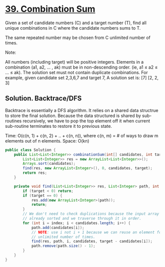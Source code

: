# [39. Combination Sum](https://leetcode.com/problems/combination-sum/)

Given a set of candidate numbers (C) and a target number (T), find all unique combinations in C where the candidate numbers sums to T.

The same repeated number may be chosen from C unlimited number of times.

Note:

All numbers (including target) will be positive integers.
Elements in a combination (a1, a2, … , ak) must be in non-descending order. (ie, a1 ≤ a2 ≤ … ≤ ak).
The solution set must not contain duplicate combinations.
For example, given candidate set 2,3,6,7 and target 7, 
A solution set is: 
[7] 
[2, 2, 3] 

## Solution. Backtrace/DFS

Backtrace is essentially a DFS algorithm. It relies on a shared data structrue to store the final solution. Because the data structured is shared by sub-routines recursively, we have to pop the top element off it when current sub-routine terminates to restore it to previous state.

Time: O(c(n, 1) + c(n, 2) + .. + c(n, n)), where c(n, m) = # of ways to draw m elements out of n elements.
Space: O(kn)

```java
public class Solution {
    public List<List<Integer>> combinationSum(int[] candidates, int target) {
		List<List<Integer>> res = new ArrayList<List<Integer>>();
		Arrays.sort(candidates);
		find(res, new ArrayList<Integer>(), 0, candidates, target);
		return res;
    }

	private void find(List<List<Integer>> res, List<Integer> path, int index, int[] candidates, int target) {
		if (target < 0) return;
		if (target == 0) {
			res.add(new ArrayList<Integer>(path));
			return;
		}
		// We don't need to check duplications because the input array is
		// already sorted and we traverse through it in order.
		for (int i = index; i < candidates.length; i++) {
			path.add(candidates[i]);
			// NOTE: use i not i + 1 because we can reuse an element for
			// unlimited number of times.
			find(res, path, i, candidates, target - candidates[i]);
			path.remove(path.size() - 1);
		}
	}
}
```

